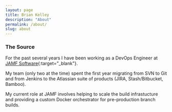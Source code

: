 ```yaml
---
layout: page
title: Brian Kelley
description: "About"
permalink: /about/
slug: about
---
```


### The Source

For the past several years I have been working as a DevOps Engineer at [JAMF Software](http://www.jamfsoftware.com/about/ "JAMF Software"){:target="_blank"}.

My team (only two at the time) spent the first year migrating from SVN to Git and from Jenkins to the Atlassian suite of products (JIRA, Stash/Bitbucket, Bamboo).

My current role at JAMF involves helping to scale the build infrastucture and providing a custom Docker orchestrator for pre-production branch builds.